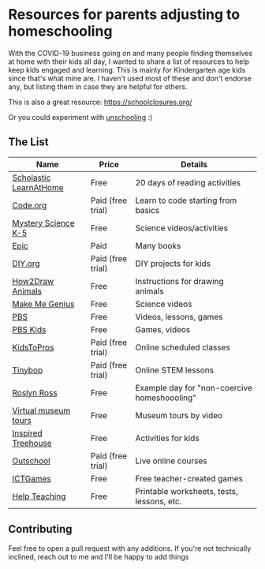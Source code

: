 # Resources for parents adjusting to homeschooling

With the COVID-19 business going on and many people finding themselves at home with their kids all day, I wanted to share a list of resources to help keep kids engaged and learning. This is mainly for Kindergarten age kids since that's what mine are. I haven't used most of these and don't endorse any, but listing them in case they are helpful for others.

This is also a great resource: https://schoolclosures.org/

Or you could experiment with [unschooling](https://en.wikipedia.org/wiki/Unschooling) :) 

## The List

Name | Price | Details
---- | ---- | ----
[Scholastic LearnAtHome](https://scholastic.com/learnathome) | Free | 20 days of reading activities
[Code.org](https://code.org/) | Paid (free trial) | Learn to code starting from basics
[Mystery Science K-5](https://mysteryscience.com/school-closure-planning) | Free | Science videos/activities
[Epic](https://www.getepic.com/) | Paid | Many books
[DIY.org](https://diy.org/) | Paid (free trial) | DIY projects for kids
[How2Draw Animals](https://www.how2drawanimals.com/) | Free | Instructions for drawing animals
[Make Me Genius](https://www.makemegenius.com/) | Free | Science videos
[PBS](https://www.pbslearningmedia.org/grades/early-elementary/) | Free | Videos, lessons, games
[PBS Kids](https://pbskids.org/) | Free | Games, videos
[KidsToPros](https://www.kidztopros.com/online-programs) | Paid (free trial) | Online scheduled classes
[Tinybop](https://schools.tinybop.com/) | Paid (free trial) | Online STEM lessons
[Roslyn Ross](https://roslynross.blogspot.com/2018/06/anderss-education-update-kindergarten.html?m=1) | Free | Example day for "non-coercive homeshoooling"
[Virtual museum tours](https://www.travelandleisure.com/attractions/museums-galleries/museums-with-virtual-tours) | Free | Museum tours by video
[Inspired Treehouse](https://theinspiredtreehouse.com/activities-index/) | Free | Activities for kids
[Outschool](https://outschool.com/) | Paid (free trial) | Live online courses
[ICTGames](http://ictgames.co.uk/) | Free | Free teacher-created games
[Help Teaching](https://www.helpteaching.com/) | Free | Printable worksheets, tests, lessons, etc.

## Contributing

Feel free to open a pull request with any additions. If you're not technically inclined, reach out to me and I'll be happy to add things
